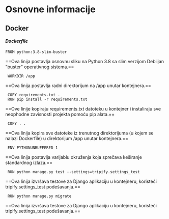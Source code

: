 # Osnovne informacije
## Docker


#### *Dockerfile*

    FROM python:3.8-slim-buster
==Ova linija postavlja osnovnu sliku na Python 3.8 sa slim verzijom Debiijan "buster" operativnog sistema.==

     WORKDIR /app
==Ova linija postavlja radni direktorijum na /app unutar kontejnera.==

     COPY requirements.txt .
     RUN pip install -r requirements.txt
==Ove linije kopiraju requirements.txt datoteku u kontejner i instaliraju sve neophodne zavisnosti projekta pomoću pip alata.==

     COPY . .    
==Ova linija kopira sve datoteke iz trenutnog direktorijuma (u kojem se nalazi Dockerfile) u direktorijum /app unutar kontejnera.==

     ENV PYTHONUNBUFFERED 1   
==Ova linija postavlja varijablu okruženja koja sprečava keširanje standardnog izlaza.==

     RUN python manage.py test --settings=tripify.settings_test
  
==Ova linija izvršava testove za Django aplikaciju u kontejneru, koristeći tripify.settings_test podešavanja.==

     RUN python manage.py migrate
==Ova linija izvršava testove za Django aplikaciju u kontejneru, koristeći tripify.settings_test podešavanja.==
